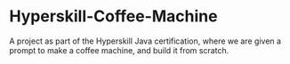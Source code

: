 # Hyperskill-Coffee-Machine
A project as part of the Hyperskill Java certification, where we are given a prompt to make a coffee machine, and build it from scratch.
